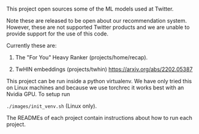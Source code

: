 This project open sources some of the ML models used at Twitter.

Note these are released to be open about our recommendation system. However, these are not supported Twitter products and we are unable to provide support for the use of this code.

Currently these are:

1. The "For You" Heavy Ranker (projects/home/recap).

2. TwHIN embeddings (projects/twhin) https://arxiv.org/abs/2202.05387


This project can be run inside a python virtualenv. We have only tried this on Linux machines and because we use torchrec it works best with an Nvidia GPU. To setup run

`./images/init_venv.sh` (Linux only).

The READMEs of each project contain instructions about how to run each project.
